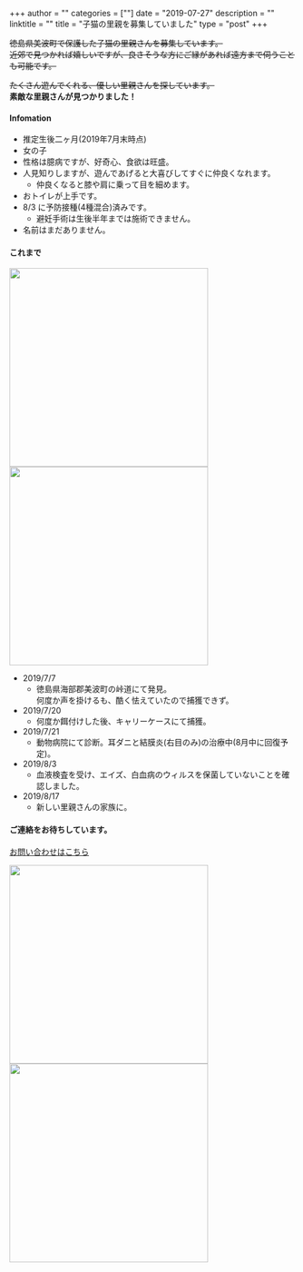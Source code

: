 +++
author = ""
categories = [""]
date = "2019-07-27"
description = ""
linktitle = ""
title = "子猫の里親を募集していました"
type = "post"
+++

~~徳島県美波町で保護した子猫の里親さんを募集しています。~~  
~~近郊で見つかれば嬉しいですが、良さそうな方にご縁があれば遠方まで伺うことも可能です。~~  
  
~~たくさん遊んでくれる、優しい里親さんを探しています。~~  
**素敵な里親さんが見つかりました！**

#### Infomation

* 推定生後二ヶ月(2019年7月末時点)
* 女の子
* 性格は臆病ですが、好奇心、食欲は旺盛。
* 人見知りしますが、遊んであげると大喜びしてすぐに仲良くなれます。
    * 仲良くなると膝や肩に乗って目を細めます。
* おトイレが上手です。
* 8/3 に予防接種(4種混合)済みです。
    * 避妊手術は生後半年までは施術できません。
* 名前はまだありません。

#### これまで

<img src="/img/main/1.jpg" width="350"><img src="/img/main/2.jpg" width="350">

- 2019/7/7  
  - 徳島県海部郡美波町の峠道にて発見。  
何度か声を掛けるも、酷く怯えていたので捕獲できず。
- 2019/7/20
  - 何度か餌付けした後、キャリーケースにて捕獲。
- 2019/7/21
  - 動物病院にて診断。耳ダニと結膜炎(右目のみ)の治療中(8月中に回復予定)。
- 2019/8/3
  - 血液検査を受け、エイズ、白血病のウィルスを保菌していないことを確認しました。
- 2019/8/17
  - 新しい里親さんの家族に。

#### ご連絡をお待ちしています。

[お問い合わせはこちら](/contact/)


<img src="/img/main/3.jpg" width="350"><img src="/img/main/4.jpg" width="350">
